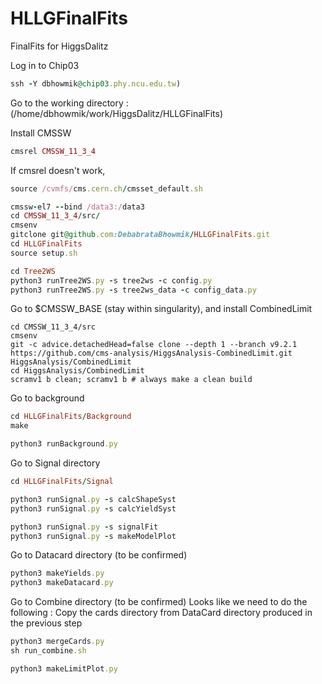 # HLLGFinalFits
FinalFits for HiggsDalitz


Log in to Chip03 
```ruby
ssh -Y dbhowmik@chip03.phy.ncu.edu.tw)
```

Go to the working directory : (/home/dbhowmik/work/HiggsDalitz/HLLGFinalFits)

Install CMSSW

```ruby
cmsrel CMSSW_11_3_4
```

If cmsrel doesn't work, 

```ruby
source /cvmfs/cms.cern.ch/cmsset_default.sh
```
```ruby
cmssw-el7 --bind /data3:/data3
cd CMSSW_11_3_4/src/
cmsenv 
gitclone git@github.com:DebabrataBhowmik/HLLGFinalFits.git
cd HLLGFinalFits
source setup.sh

cd Tree2WS
python3 runTree2WS.py -s tree2ws -c config.py
python3 runTree2WS.py -s tree2ws_data -c config_data.py 
```
Go to $CMSSW_BASE (stay within singularity), and install CombinedLimit

```
cd CMSSW_11_3_4/src
cmsenv
git -c advice.detachedHead=false clone --depth 1 --branch v9.2.1 https://github.com/cms-analysis/HiggsAnalysis-CombinedLimit.git HiggsAnalysis/CombinedLimit
cd HiggsAnalysis/CombinedLimit
scramv1 b clean; scramv1 b # always make a clean build
```
Go to background
```ruby
cd HLLGFinalFits/Background
make
```
```ruby
python3 runBackground.py
```
Go to Signal directory
```ruby
cd HLLGFinalFits/Signal

python3 runSignal.py -s calcShapeSyst
python3 runSignal.py -s calcYieldSyst

python3 runSignal.py -s signalFit
python3 runSignal.py -s makeModelPlot
```
Go to Datacard directory (to be confirmed)
```ruby
python3 makeYields.py
python3 makeDatacard.py
```


Go to Combine directory (to be confirmed)
Looks like we need to do the following :
Copy the cards directory from DataCard directory produced in the previous step
```ruby
python3 mergeCards.py
sh run_combine.sh

python3 makeLimitPlot.py
```
